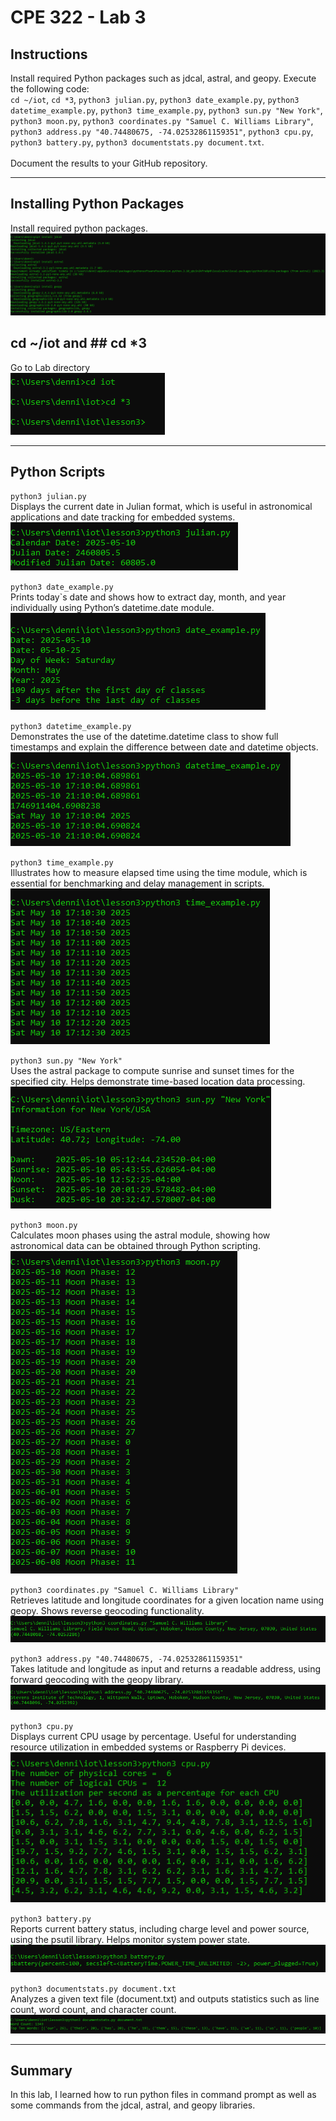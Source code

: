 # CPE 322 - Lab 3

## Instructions 
Install required Python packages such as jdcal, astral, and geopy. Execute the following code: <br>
`cd ~/iot`, `cd *3`, `python3 julian.py`, `python3 date_example.py`, `python3 datetime_example.py`, `python3 time_example.py`, `python3 sun.py "New York"`, `python3 moon.py`, `python3 coordinates.py "Samuel C. Williams Library"`, `python3 address.py "40.74480675, -74.02532861159351"`, `python3 cpu.py`, `python3 battery.py`, `python3 documentstats.py document.txt`.
<br><br>  Document the results to your GitHub repository.

---

## Installing Python Packages

Install required python packages. 
![Screenshot: ](https://github.com/Dennis3204/CPE-322/blob/main/Labs/Lab%203/install.png)

## cd ~/iot and ## cd *3

Go to Lab directory <br>
![Screenshot: ](https://github.com/Dennis3204/CPE-322/blob/main/Labs/Lab%203/cdLab3.png)

---

## Python Scripts
`python3 julian.py`<br>
Displays the current date in Julian format, which is useful in astronomical applications and date tracking for embedded systems.
![Screenshot: ](https://github.com/Dennis3204/CPE-322/blob/main/Labs/Lab%203/julian.py.png)

`python3 date_example.py`<br>
Prints today`s date and shows how to extract day, month, and year individually using Python’s datetime.date module.
![Screenshot: ](https://github.com/Dennis3204/CPE-322/blob/main/Labs/Lab%203/dateExample.png)

`python3 datetime_example.py` <br>
Demonstrates the use of the datetime.datetime class to show full timestamps and explain the difference between date and datetime objects.
![Screenshot: ](https://github.com/Dennis3204/CPE-322/blob/main/Labs/Lab%203/dateTimeExample.png)

`python3 time_example.py`<br>
Illustrates how to measure elapsed time using the time module, which is essential for benchmarking and delay management in scripts.
![Screenshot: ](https://github.com/Dennis3204/CPE-322/blob/main/Labs/Lab%203/timeExample.png)

`python3 sun.py "New York"`<br>
Uses the astral package to compute sunrise and sunset times for the specified city. Helps demonstrate time-based location data processing.
![Screenshot: ](https://github.com/Dennis3204/CPE-322/blob/main/Labs/Lab%203/sun.py.png)

`python3 moon.py`<br>
Calculates moon phases using the astral module, showing how astronomical data can be obtained through Python scripting.
![Screenshot: ](https://github.com/Dennis3204/CPE-322/blob/main/Labs/Lab%203/moon.py.png)

`python3 coordinates.py "Samuel C. Williams Library"`<br>
Retrieves latitude and longitude coordinates for a given location name using geopy. Shows reverse geocoding functionality.
![Screenshot: ](https://github.com/Dennis3204/CPE-322/blob/main/Labs/Lab%203/coordinates.py.png)

`python3 address.py "40.74480675, -74.02532861159351"`<br>
Takes latitude and longitude as input and returns a readable address, using forward geocoding with the geopy library.
![Screenshot: ](https://github.com/Dennis3204/CPE-322/blob/main/Labs/Lab%203/address.py.png)

`python3 cpu.py`<br>
Displays current CPU usage by percentage. Useful for understanding resource utilization in embedded systems or Raspberry Pi devices.
![Screenshot: ](https://github.com/Dennis3204/CPE-322/blob/main/Labs/Lab%203/cpu.py.png)

`python3 battery.py`<br>
Reports current battery status, including charge level and power source, using the psutil library. Helps monitor system power state.
![Screenshot: ](https://github.com/Dennis3204/CPE-322/blob/main/Labs/Lab%203/battery.py.png)

`python3 documentstats.py document.txt`<br>
Analyzes a given text file (document.txt) and outputs statistics such as line count, word count, and character count.
![Screenshot: ](https://github.com/Dennis3204/CPE-322/blob/main/Labs/Lab%203/documentStats.py.png)

--- 
## Summary

In this lab, I learned how to run python files in command prompt as well as some commands from the jdcal, astral, and geopy libraries.

